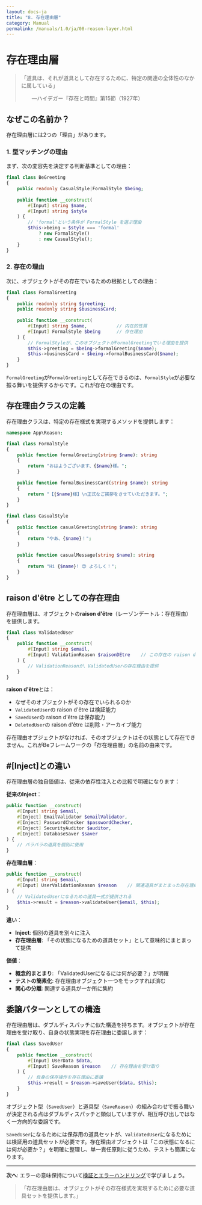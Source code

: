 ```yaml
---
layout: docs-ja
title: "8. 存在理由層"
category: Manual
permalink: /manuals/1.0/ja/08-reason-layer.html
---
```


# 存在理由層

> 「道具は、それが道具として存在するために、特定の関連の全体性のなかに属している」
>
> 　　—ハイデガー『存在と時間』第15節（1927年）

## なぜこの名前か？

存在理由層には2つの「理由」があります。

### 1. 型マッチングの理由

まず、次の変容先を決定する判断基準としての理由：

```php
final class BeGreeting
{
    public readonly CasualStyle|FormalStyle $being;
    
    public function __construct(
        #[Input] string $name,
        #[Input] string $style
    ) {
        // 'formal'という条件が FormalStyle を選ぶ理由
        $this->being = $style === 'formal' 
            ? new FormalStyle() 
            : new CasualStyle();
    }
}
```

### 2. 存在の理由

次に、オブジェクトがその存在でいるための根拠としての理由：

```php
final class FormalGreeting
{
    public readonly string $greeting;
    public readonly string $businessCard;
    
    public function __construct(
        #[Input] string $name,           // 内在的性質
        #[Input] FormalStyle $being      // 存在理由
    ) {
        // FormalStyleが、このオブジェクトがFormalGreetingでいる理由を提供
        $this->greeting = $being->formalGreeting($name);
        $this->businessCard = $being->formalBusinessCard($name);
    }
}
```

`FormalGreeting`が`FormalGreeting`として存在できるのは、`FormalStyle`が必要な振る舞いを提供するからです。これが存在の理由です。

## 存在理由クラスの定義

存在理由クラスは、特定の存在様式を実現するメソッドを提供します：

```php
namespace App\Reason;

final class FormalStyle
{
    public function formalGreeting(string $name): string
    {
        return "おはようございます、{$name}様。";
    }
    
    public function formalBusinessCard(string $name): string
    {
        return "【{$name}様】\n正式なご挨拶をさせていただきます。";
    }
}

final class CasualStyle  
{
    public function casualGreeting(string $name): string
    {
        return "やあ、{$name}！";
    }
    
    public function casualMessage(string $name): string
    {
        return "Hi {$name}! 😊 よろしく！";
    }
}
```

## raison d'être としての存在理由

存在理由層は、オブジェクトの**raison d'être**（レーゾンデートル：存在理由）を提供します。

```php
final class ValidatedUser
{
    public function __construct(
        #[Input] string $email,
        #[Input] ValidationReason $raisonDEtre    // この存在の raison d'être
    ) {
        // ValidationReasonが、ValidatedUserの存在理由を提供
    }
}
```

**raison d'être**とは：
- なぜそのオブジェクトがその存在でいられるのか
- `ValidatedUser`の raison d'être は検証能力
- `SavedUser`の raison d'être は保存能力
- `DeletedUser`の raison d'être は削除・アーカイブ能力

存在理由オブジェクトがなければ、そのオブジェクトはその状態として存在できません。これがBeフレームワークの「存在理由層」の名前の由来です。

## #[Inject]との違い

存在理由層の独自価値は、従来の依存性注入との比較で明確になります：

**従来のInject**：
```php
public function __construct(
    #[Input] string $email,
    #[Inject] EmailValidator $emailValidator,
    #[Inject] PasswordChecker $passwordChecker, 
    #[Inject] SecurityAuditor $auditor,
    #[Inject] DatabaseSaver $saver
) {
    // バラバラの道具を個別に使用
}
```

**存在理由層**：
```php
public function __construct(
    #[Input] string $email,
    #[Input] UserValidationReason $reason    // 関連道具がまとまった存在理由
) {
    // ValidatedUserになるための道具一式が提供される
    $this->result = $reason->validateUser($email, $this);
}
```

**違い**：
- **Inject**: 個別の道具を別々に注入
- **存在理由層**: 「その状態になるための道具セット」として意味的にまとまって提供

**価値**：
- **概念的まとまり**: 「ValidatedUserになるには何が必要？」が明確
- **テストの簡素化**: 存在理由オブジェクト一つをモックすれば済む
- **関心の分離**: 関連する道具が一か所に集約

## 委譲パターンとしての構造

存在理由層は、ダブルディスパッチに似た構造を持ちます。オブジェクトが存在理由を受け取り、自身の状態実現を存在理由に委譲します：

```php
final class SavedUser
{
    public function __construct(
        #[Input] UserData $data,
        #[Input] SaveReason $reason    // 存在理由を受け取り
    ) {
        // 自身の保存操作を存在理由に委譲
        $this->result = $reason->saveUser($data, $this);
    }
}
```

オブジェクト型（`SavedUser`）と道具型（`SaveReason`）の組み合わせで振る舞いが決定される点はダブルディスパッチと類似していますが、相互呼び出しではなく一方向的な委譲です。

`SavedUser`になるためには保存用の道具セットが、`ValidatedUser`になるためには検証用の道具セットが必要です。存在理由オブジェクトは「この状態になるには何が必要か？」を明確に整理し、単一責任原則に従うため、テストも簡潔になります。

---

**次へ**: エラーの意味保持について[検証とエラーハンドリング](09-error-handling.html)で学びましょう。

> 「存在理由層は、オブジェクトがその存在様式を実現するために必要な道具セットを提供します。」
